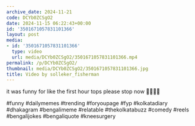 ```yaml
---
archive_date: 2024-11-21
code: DCYb0ZCSgO2
date: 2024-11-15 06:22:43+00:00
id: '3501671057831101366'
layout: post
media:
- id: '3501671057831101366'
  type: video
  url: media/DCYb0ZCSgO2/3501671057831101366.mp4
permalink: /p/DCYb0ZCSgO2/
thumbnail: media/DCYb0ZCSgO2/3501671057831101366.jpg
title: Video by solleker_fisherman
---
```


it was funny for like the first hour tops please stop now 🙏🏻🙏🏻  
  
#funny #dailymemes #trending #foryoupage #fyp  #kolkatadiary #dhakagram #bengalimeme #relatable #thekolkatabuzz #comedy #reels #bengalijokes #bengaliquote  #kneesurgery